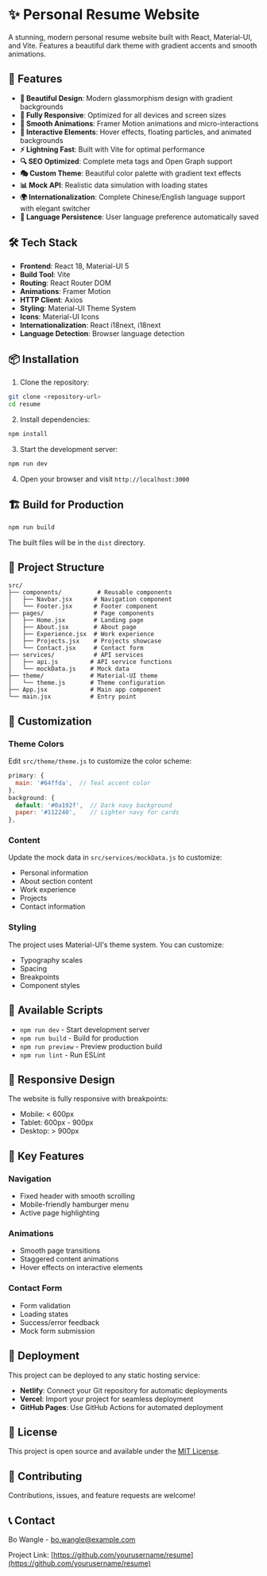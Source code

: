 # ✨ Personal Resume Website

A stunning, modern personal resume website built with React, Material-UI, and Vite. Features a beautiful dark theme with gradient accents and smooth animations.

## 🚀 Features

- **🎨 Beautiful Design**: Modern glassmorphism design with gradient backgrounds
- **📱 Fully Responsive**: Optimized for all devices and screen sizes
- **🌟 Smooth Animations**: Framer Motion animations and micro-interactions
- **🎯 Interactive Elements**: Hover effects, floating particles, and animated backgrounds
- **⚡ Lightning Fast**: Built with Vite for optimal performance
- **🔍 SEO Optimized**: Complete meta tags and Open Graph support
- **🎭 Custom Theme**: Beautiful color palette with gradient text effects
- **📊 Mock API**: Realistic data simulation with loading states
- **🌍 Internationalization**: Complete Chinese/English language support with elegant switcher
- **💾 Language Persistence**: User language preference automatically saved

## 🛠️ Tech Stack

- **Frontend**: React 18, Material-UI 5
- **Build Tool**: Vite
- **Routing**: React Router DOM
- **Animations**: Framer Motion
- **HTTP Client**: Axios
- **Styling**: Material-UI Theme System
- **Icons**: Material-UI Icons
- **Internationalization**: React i18next, i18next
- **Language Detection**: Browser language detection

## 📦 Installation

1. Clone the repository:
```bash
git clone <repository-url>
cd resume
```

2. Install dependencies:
```bash
npm install
```

3. Start the development server:
```bash
npm run dev
```

4. Open your browser and visit `http://localhost:3000`

## 🏗️ Build for Production

```bash
npm run build
```

The built files will be in the `dist` directory.

## 📁 Project Structure

```
src/
├── components/          # Reusable components
│   ├── Navbar.jsx      # Navigation component
│   └── Footer.jsx      # Footer component
├── pages/              # Page components
│   ├── Home.jsx        # Landing page
│   ├── About.jsx       # About page
│   ├── Experience.jsx  # Work experience
│   ├── Projects.jsx    # Projects showcase
│   └── Contact.jsx     # Contact form
├── services/           # API services
│   ├── api.js         # API service functions
│   └── mockData.js    # Mock data
├── theme/             # Material-UI theme
│   └── theme.js       # Theme configuration
├── App.jsx            # Main app component
└── main.jsx           # Entry point
```

## 🎨 Customization

### Theme Colors
Edit `src/theme/theme.js` to customize the color scheme:

```javascript
primary: {
  main: '#64ffda',  // Teal accent color
},
background: {
  default: '#0a192f',  // Dark navy background
  paper: '#112240',    // Lighter navy for cards
},
```

### Content
Update the mock data in `src/services/mockData.js` to customize:
- Personal information
- About section content
- Work experience
- Projects
- Contact information

### Styling
The project uses Material-UI's theme system. You can customize:
- Typography scales
- Spacing
- Breakpoints
- Component styles

## 🔧 Available Scripts

- `npm run dev` - Start development server
- `npm run build` - Build for production
- `npm run preview` - Preview production build
- `npm run lint` - Run ESLint

## 📱 Responsive Design

The website is fully responsive with breakpoints:
- Mobile: < 600px
- Tablet: 600px - 900px
- Desktop: > 900px

## 🌟 Key Features

### Navigation
- Fixed header with smooth scrolling
- Mobile-friendly hamburger menu
- Active page highlighting

### Animations
- Smooth page transitions
- Staggered content animations
- Hover effects on interactive elements

### Contact Form
- Form validation
- Loading states
- Success/error feedback
- Mock form submission

## 🚀 Deployment

This project can be deployed to any static hosting service:

- **Netlify**: Connect your Git repository for automatic deployments
- **Vercel**: Import your project for seamless deployment
- **GitHub Pages**: Use GitHub Actions for automated deployment

## 📄 License

This project is open source and available under the [MIT License](LICENSE).

## 🤝 Contributing

Contributions, issues, and feature requests are welcome!

## 📞 Contact

Bo Wangle - bo.wangle@example.com

Project Link: [https://github.com/yourusername/resume](https://github.com/yourusername/resume)
